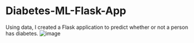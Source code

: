 # Diabetes-ML-Flask-App
Using data, I created a Flask application to predict whether or not a person has diabetes. 
![image](https://user-images.githubusercontent.com/92960387/181672217-9b3445e2-9c6a-4f60-a618-f9d650ae2147.png)

